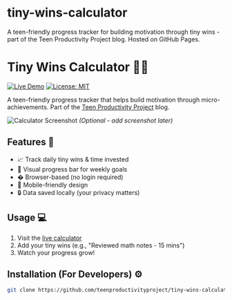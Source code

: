 # tiny-wins-calculator
A teen-friendly progress tracker for building motivation through tiny wins - part of the Teen Productivity Project blog. Hosted on GitHub Pages.

# Tiny Wins Calculator 🦊✨

[![Live Demo](https://img.shields.io/badge/Demo-Try%20Now!-brightgreen)](https://teenproductivityproject.github.io/tiny-wins-calculator/)
[![License: MIT](https://img.shields.io/badge/License-MIT-blue.svg)](LICENSE)

A teen-friendly progress tracker that helps build motivation through micro-achievements. 
Part of the [Teen Productivity Project](https://teenproductivityproject.wordpress.com/blog-posts) blog.

![Calculator Screenshot](images/screenshot.png) *(Optional - add screenshot later)*

## Features 🚀
- 📈 Track daily tiny wins & time invested
- 🎯 Visual progress bar for weekly goals
- � Browser-based (no login required)
- 📱 Mobile-friendly design
- 🔒 Data saved locally (your privacy matters)

## Usage 💻
1. Visit the [live calculator](https://teenproductivityproject.github.io/tiny-wins-calculator/)
2. Add your tiny wins (e.g., "Reviewed math notes - 15 mins")
3. Watch your progress grow!

## Installation (For Developers) ⚙️
```bash
git clone https://github.com/teenproductivityproject/tiny-wins-calculator.git
